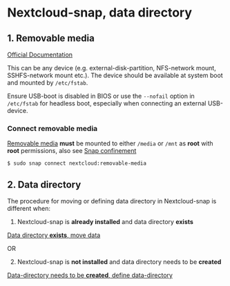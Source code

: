 # Nextcloud-snap, data directory

## 1. Removable media

[Official Documentation](https://github.com/nextcloud-snap/nextcloud-snap/wiki/Change-data-directory-to-use-another-disk-partition)

This can be any device (e.g. external-disk-partition, NFS-network mount, SSHFS-network mount etc.). 
The device should be available at system boot and mounted by `/etc/fstab`.

Ensure USB-boot is disabled in BIOS or use the `--nofail` option in `/etc/fstab` for headless boot, especially when connecting an external USB-device.


### Connect removable media
[Removable media](https://github.com/nextcloud-snap/nextcloud-snap/blob/master/README.md#removable-media) **must** be mounted to either `/media` or `/mnt` as **root** with **root** permissions, also see [Snap confinement](https://github.com/scubamuc/scubamuc.github.io/blob/scubamuc/wiki-md/NEXTCLOUD.snap--snap-confinement.md#snap-confinement-in-nextcloud-snap)

```
$ sudo snap connect nextcloud:removable-media

```
## 2. Data directory

The procedure for moving or defining data directory in Nextcloud-snap is different when:

1. Nextcloud-snap is **already installed** and data directory **exists**

[Data directory **exists**, move data](https://github.com/nextcloud-snap/nextcloud-snap/wiki/Change-data-directory-to-use-another-disk-partition#if-you-have-already-created-an-admin-user)

OR

2. Nextcloud-snap is **not installed** and data directory needs to be **created**

[Data-directory needs to be **created**, define data-directory](https://github.com/nextcloud-snap/nextcloud-snap/wiki/Change-data-directory-to-use-another-disk-partition#if-you-have-already-created-an-admin-user)


